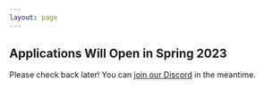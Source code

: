 ```yaml
---
layout: page
---
```


## Applications Will Open in Spring 2023

Please check back later! You can [join our Discord](https://discord.gg/YH7kFuREKY) in the meantime.

<!--
## 2022-2023 Applications Are Now Open!

MAGIC Grants offers undergraduate scholarships to students who are interested in cryptocurrencies. This year, three (3) recipients will each receive $1,000 ($500 per semester) paid directly to the educational institution.

We are also pleased to open applications to worldwide students this year, not just US students!

**Applications are due 18 July 2022.** Recipients will be announced in early August.

Click on the button below to view the full scholarship instructions. If you need assistance, please contact [applications@magicgrants.org](mailto:applications@magicgrants.org).

**[2022 Application on Google Forms](https://docs.google.com/forms/d/e/1FAIpQLSf9tglo5tXleTl7gMxQyZtmLbUJpVe9gXSM-EUSBqyyR-r-BA/viewform)**

Don't have a Google account? [See the insturctions here](/scholarships/scholarship-application/2022 Scholarship Application.pdf). You can submit the relevant information by email to [applications@magicgrants.org](mailto:applications@magicgrants.org), or contact us for other submission options.

You can also ask questions on [our Discord](https://discord.gg/YH7kFuREKY).

Good luck, and thanks for applying!
-->